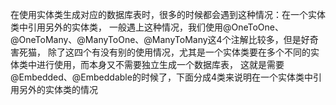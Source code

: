 在使用实体类生成对应的数据库表时，很多的时候都会遇到这种情况：在一个实体类中引用另外的实体类，
一般遇上这种情况，我们使用@OneToOne、@OneToMany、@ManyToOne、@ManyToMany这4个注解比较多，但是好奇害死猫，
除了这四个有没有别的使用情况，尤其是一个实体类要在多个不同的实体类中进行使用，而本身又不需要独立生成一个数据库表，
这就是需要@Embedded、@Embeddable的时候了，下面分成4类来说明在一个实体类中引用另外的实体类的情况